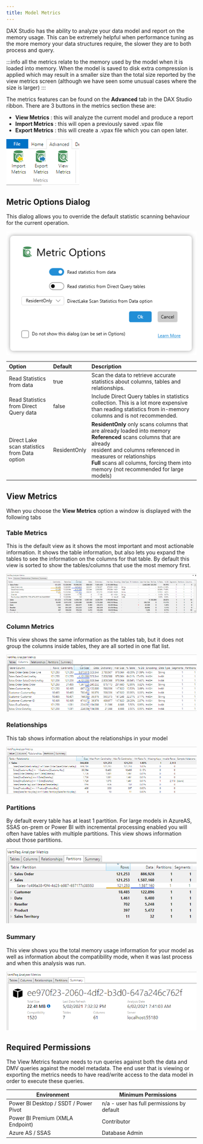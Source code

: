 ```yaml
---
title: Model Metrics
---
```


DAX Studio has the ability to analyze your data model and report on the memory usage. This can be extremely helpful when performance tuning as the more memory your data structures require, the slower they are to both process and query.

:::info
 all the metrics relate to the memory used by the model when it is loaded into memory. When the model is saved to disk extra compression is applied which may result in a smaller size than the total size reported by the view metrics screen (although we have seen some unusual cases where the size is larger)
:::

The metrics features can be found on the **Advanced** tab in the DAX Studio ribbon. There are 3 buttons in the metrics section these are:

* **View Metrics** : this will analyze the current model and produce a report
* **Import Metrics** : this will open a previously saved .vpax file
* **Export Metrics** : this will create a .vpax file which you can open later.

![](model-metrics-menu.png)

## Metric Options Dialog

This dialog allows you to override the default statistic scanning behaviour for the current operation.

![](metric-options-dialog.png)

| Option | Default | Description |
|:---|:---|:---|
| Read Statistics from data | true | Scan the data to retrieve accurate statistics about columns, tables and relationships.|
| Read Statistics from Direct Query data | false | Include Direct Query tables in statistics collection. This is a lot more expensive than reading statistics from in-memory columns and is not recommended. |
| Direct Lake scan statistics from Data option | ResidentOnly | **ResidentOnly** only scans columns that are already loaded into memory <br/>**Referenced** scans columns that are already <br/>resident and columns referenced in measures or relationships<br/>**Full** scans all columns, forcing them into memory (not recommended for large models)|

## View Metrics

When you choose the **View Metrics** option a window is displayed with the following tabs

### Table Metrics

This is the default view as it shows the most important and most actionable information. It shows the table information, but also lets you expand the tables to see the information on the columns for that table. By default this view is sorted to show the tables/columns that use the most memory first.

![](table-metrics.png)

### Column Metrics

This view shows the same information as the tables tab, but it does not group the columns inside tables, they are all sorted in one flat list. 

![](column-metrics.png)

### Relationships

This tab shows information about the relationships in your model

![](relationship-metrics.png)

### Partitions

By default every table has at least 1 partition. For large models in AzureAS, SSAS on-prem or Power BI with incremental processing enabled you will often have tables with multiple partitions. This view shows information about those partitions.

![](partition-metrics.png)

### Summary

This view shows you the total memory usage information for your model as well as information about the compatibility mode, when it was last process and when this analysis was run.

![](summary-metrics.png)

## Required Permissions

The View Metrics feature needs to run queries against both the data and DMV queries against the model metadata. The end user that is viewing or exporting the metrics needs to have read/write access to the data model in order to execute these queries.

| Environment | Minimum Permissions | 
| --- | --- | 
| Power BI Desktop / SSDT / Power Pivot | n/a - user has full permissions by default |
| Power BI Premium (XMLA Endpoint) | Contributor | 
| Azure AS / SSAS | Database Admin | 
